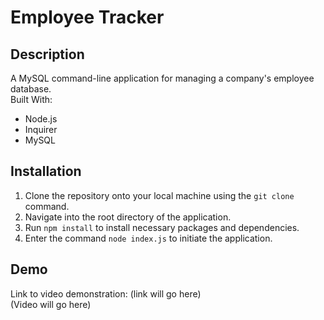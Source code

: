 # Employee Tracker
## Description
A MySQL command-line application for managing a company's employee database. <br />
Built With: <br />
* Node.js
* Inquirer
* MySQL

## Installation
1. Clone the repository onto your local machine using the `git clone` command.
2. Navigate into the root directory of the application.
3. Run `npm install` to install necessary packages and dependencies.
4. Enter the command `node index.js` to initiate the application. 

## Demo
Link to video demonstration: (link will go here) <br />
(Video will go here)
